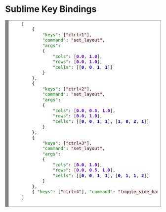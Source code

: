 <h1>Sublime Key Bindings</h1>
<!-- HTML generated using hilite.me -->
<div style="background: #ffffff; overflow:auto;width:auto;border:solid gray;border-width:.1em .1em .1em .8em;padding:.2em .6em;">
	<pre style="margin: 0; line-height: 125%">
	[
		{
			<span style="color: #007700">&quot;keys&quot;</span>: [<span style="background-color: #fff0f0">&quot;ctrl+1&quot;</span>],
			<span style="color: #007700">&quot;command&quot;</span>: <span style="background-color: #fff0f0">&quot;set_layout&quot;</span>,
			<span style="color: #007700">&quot;args&quot;</span>:
			{
				<span style="color: #007700">&quot;cols&quot;</span>: [<span style="color: #6600EE; font-weight: bold">0.0</span>, <span style="color: #6600EE; font-weight: bold">1.0</span>],
				<span style="color: #007700">&quot;rows&quot;</span>: [<span style="color: #6600EE; font-weight: bold">0.0</span>, <span style="color: #6600EE; font-weight: bold">1.0</span>],
				<span style="color: #007700">&quot;cells&quot;</span>: [[<span style="color: #0000DD; font-weight: bold">0</span>, <span style="color: #0000DD; font-weight: bold">0</span>, <span style="color: #0000DD; font-weight: bold">1</span>, <span style="color: #0000DD; font-weight: bold">1</span>]]
			}
		},
		{
			<span style="color: #007700">&quot;keys&quot;</span>: [<span style="background-color: #fff0f0">&quot;ctrl+2&quot;</span>],
			<span style="color: #007700">&quot;command&quot;</span>: <span style="background-color: #fff0f0">&quot;set_layout&quot;</span>,
			<span style="color: #007700">&quot;args&quot;</span>:
			{
				<span style="color: #007700">&quot;cols&quot;</span>: [<span style="color: #6600EE; font-weight: bold">0.0</span>, <span style="color: #6600EE; font-weight: bold">0.5</span>, <span style="color: #6600EE; font-weight: bold">1.0</span>],
				<span style="color: #007700">&quot;rows&quot;</span>: [<span style="color: #6600EE; font-weight: bold">0.0</span>, <span style="color: #6600EE; font-weight: bold">1.0</span>],
				<span style="color: #007700">&quot;cells&quot;</span>: [[<span style="color: #0000DD; font-weight: bold">0</span>, <span style="color: #0000DD; font-weight: bold">0</span>, <span style="color: #0000DD; font-weight: bold">1</span>, <span style="color: #0000DD; font-weight: bold">1</span>], [<span style="color: #0000DD; font-weight: bold">1</span>, <span style="color: #0000DD; font-weight: bold">0</span>, <span style="color: #0000DD; font-weight: bold">2</span>, <span style="color: #0000DD; font-weight: bold">1</span>]]
			}
		},
		{
			<span style="color: #007700">&quot;keys&quot;</span>: [<span style="background-color: #fff0f0">&quot;ctrl+3&quot;</span>],
			<span style="color: #007700">&quot;command&quot;</span>: <span style="background-color: #fff0f0">&quot;set_layout&quot;</span>,
			<span style="color: #007700">&quot;args&quot;</span>:
			{
				<span style="color: #007700">&quot;cols&quot;</span>: [<span style="color: #6600EE; font-weight: bold">0.0</span>, <span style="color: #6600EE; font-weight: bold">1.0</span>],
				<span style="color: #007700">&quot;rows&quot;</span>: [<span style="color: #6600EE; font-weight: bold">0.0</span>, <span style="color: #6600EE; font-weight: bold">0.5</span>, <span style="color: #6600EE; font-weight: bold">1.0</span>],
				<span style="color: #007700">&quot;cells&quot;</span>: [[<span style="color: #0000DD; font-weight: bold">0</span>, <span style="color: #0000DD; font-weight: bold">0</span>, <span style="color: #0000DD; font-weight: bold">1</span>, <span style="color: #0000DD; font-weight: bold">1</span>], [<span style="color: #0000DD; font-weight: bold">0</span>, <span style="color: #0000DD; font-weight: bold">1</span>, <span style="color: #0000DD; font-weight: bold">1</span>, <span style="color: #0000DD; font-weight: bold">2</span>]]
			}
		},
		{ <span style="color: #007700">&quot;keys&quot;</span>: [<span style="background-color: #fff0f0">&quot;ctrl+4&quot;</span>], <span style="color: #007700">&quot;command&quot;</span>: <span style="background-color: #fff0f0">&quot;toggle_side_bar&quot;</span> }
	]
	</pre>
</div>
